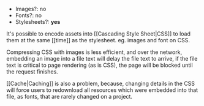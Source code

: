 - Images?: no
- Fonts?: no
- Stylesheets?: **yes**

It's possible to encode assets into [[Cascading Style Sheet|CSS]] to load them at the same [[time]] as the stylesheet. eg. images and font on CSS.

Compressing CSS with images is less efficient, and over the network, embedding an image into a file text will delay the file text to arrive, if the file text is critical to page rendering (as is CSS), the page will be blocked until the request finishes.

[[Cache|Caching]] is also a problem, because, changing details in the CSS will force users to redownload all resources which were embedded into that file, as fonts, that are rarely changed on a project.
